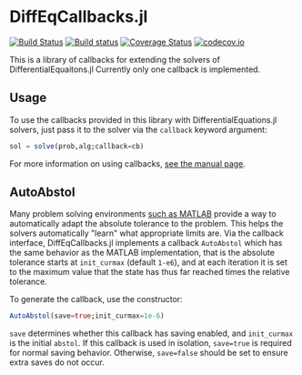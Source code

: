 # DiffEqCallbacks.jl

[![Build Status](https://travis-ci.org/JuliaDiffEq/DiffEqCallbacks.jl.svg?branch=master)](https://travis-ci.org/JuliaDiffEq/DiffEqCallbacks.jl)
[![Build status](https://ci.appveyor.com/api/projects/status/a3o1a4l4xqcwuw86?svg=true)](https://ci.appveyor.com/project/ChrisRackauckas/diffeqcallbacks-jl-ufx45)
[![Coverage Status](https://coveralls.io/repos/JuliaDiffEq/DiffEqCallbacks.jl/badge.svg?branch=master&service=github)](https://coveralls.io/github/JuliaDiffEq/DiffEqCallbacks.jl?branch=master)
[![codecov.io](http://codecov.io/github/JuliaDiffEq/DiffEqCallbacks.jl/coverage.svg?branch=master)](http://codecov.io/github/JuliaDiffEq/DiffEqCallbacks.jl?branch=master)

This is a library of callbacks for extending the solvers of DifferentialEquaitons.jl
Currently only one callback is implemented.

## Usage


To use the callbacks provided in this library with DifferentialEquations.jl solvers,
just pass it to the solver via the `callback` keyword argument:

```julia
sol = solve(prob,alg;callback=cb)
```

For more information on using callbacks, [see the manual page](http://docs.juliadiffeq.org/latest/features/callback_functions.html).

## AutoAbstol

Many problem solving environments [such as MATLAB](https://www.mathworks.com/help/simulink/gui/absolute-tolerance.html)
provide a way to automatically adapt the absolute tolerance to the problem. This
helps the solvers automatically "learn" what appropriate limits are. Via the
callback interface, DiffEqCallbacks.jl implements a callback `AutoAbstol` which
has the same behavior as the MATLAB implementation, that is the absolute tolerance
starts at `init_curmax` (default `1-e6`), and at each iteration it is set
to the maximum value that the state has thus far reached times the relative tolerance.

To generate the callback, use the constructor:

```julia
AutoAbstol(save=true;init_curmax=1e-6)
```

`save` determines whether this callback has saving enabled, and `init_curmax` is
the initial `abstol`. If this callback is used in isolation, `save=true` is required
for normal saving behavior. Otherwise, `save=false` should be set to ensure
extra saves do not occur.
